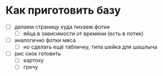 # Как приготовить базу

- [ ] делаем страницу куда пихаем фотки
	- [ ] яйца в зависимости от времени (есть в потик)
- [ ] аналогично фотки мяса
	- [ ] но сделать ещё табличку, типа шейка для шашлыча 
- [ ] рис скок готовить 
	- [ ] картоху 
	- [ ] гречу 
